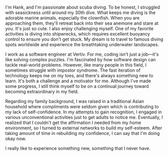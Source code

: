
I'm Hank, and I'm passionate about scuba diving. To be honest, I struggled with seasickness until around my 30th dive.  What keeps me diving is
the adorable marine animals, especially the clownfish. When you are approaching them, they'll retreat back into their sea anemone and stare at you. It's just so cute. I also enjoy challenging myself. One of my favorite activities is diving into shipwrecks, which requires excellent buoyancy control to ensure you don't get stuck. My dream is to travel to famous diving spots worldwide and experience the breathtaking underwater landscapes.

I work as a software engineer at Vertiv. For me, coding isn't just a job—it's like solving complex puzzles. I'm fascinated by how software design can tackle real-world problems. However, like many people in this field, I sometimes struggle with impostor syndrome. The fast iteration of  technology keeps me on my toes, and there's always something new to learn. It's both a challenge and a motivator for me. Although I've made some progress, I still think myself to be on a continual journey toward becoming extraordinary in my field.

Regarding my family background, I was raised in a traditional Asian household where compliments were seldom given which is contributing to my lack of self-confidence. In my attempts to gain recognition, I engaged in various unconventional activities just to get adults to notice me. Eventually, I realized that I couldn't get the affirmation I needed from my home environment, so I turned to external networks to build my self-esteem. After taking amount of time in rebuilding my confidence, I can say that I'm doing okay now.


I really like to experience something new, something that I never have. 